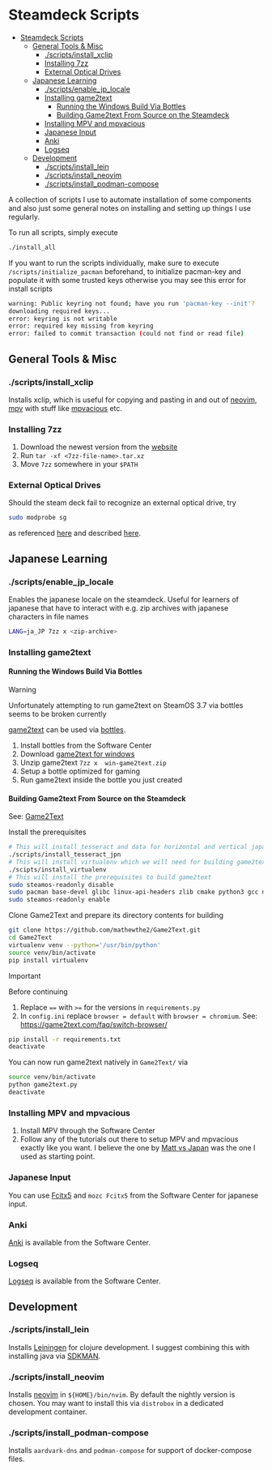 # Steamdeck Scripts

- [Steamdeck Scripts](#steamdeck-scripts)
  - [General Tools \& Misc](#general-tools--misc)
    - [./scripts/install\_xclip](#scriptsinstall_xclip)
    - [Installing 7zz](#installing-7zz)
    - [External Optical Drives](#external-optical-drives)
  - [Japanese Learning](#japanese-learning)
    - [./scripts/enable\_jp\_locale](#scriptsenable_jp_locale)
    - [Installing game2text](#installing-game2text)
      - [Running the Windows Build Via Bottles](#running-the-windows-build-via-bottles)
      - [Building Game2text From Source on the Steamdeck](#building-game2text-from-source-on-the-steamdeck)
    - [Installing MPV and mpvacious](#installing-mpv-and-mpvacious)
    - [Japanese Input](#japanese-input)
    - [Anki](#anki)
    - [Logseq](#logseq)
  - [Development](#development)
    - [./scripts/install\_lein](#scriptsinstall_lein)
    - [./scripts/install\_neovim](#scriptsinstall_neovim)
    - [./scripts/install\_podman-compose](#scriptsinstall_podman-compose)

A collection of scripts I use to automate installation of some components and also just some general notes on installing and setting up things I use regularly.

To run all scripts, simply execute
```bash
./install_all
```

If you want to run the scripts individually, make sure to execute `/scripts/initialize_pacman` beforehand, to initialize pacman-key and populate it with some trusted keys otherwise you may see this error for install scripts
```bash
warning: Public keyring not found; have you run 'pacman-key --init'?
downloading required keys...
error: keyring is not writable
error: required key missing from keyring
error: failed to commit transaction (could not find or read file)
```

## General Tools & Misc

### ./scripts/install_xclip

Installs xclip, which is useful for copying and pasting in and out of [neovim](https://neovim.io/), [mpv](https://mpv.io/) with stuff like [mpvacious](https://github.com/Ajatt-Tools/mpvacious) etc.

### Installing 7zz

1. Download the newest version from the [website](https://7-zip.org/download.html)
2. Run `tar -xf <7zz-file-name>.tar.xz`
3. Move `7zz` somewhere in your `$PATH`

### External Optical Drives

Should the steam deck fail to recognize an external optical drive, try
```bash
sudo modprobe sg
```
as referenced [here](https://www.reddit.com/r/SteamDeck/comments/17k1975/how_do_i_use_makemkv_with_my_steam_deck_desktop/) and described [here](https://forum.makemkv.com/forum/viewtopic.php?t=16939&start=90#p81635).



## Japanese Learning

### ./scripts/enable_jp_locale

Enables the japanese locale on the steamdeck. Useful for learners of japanese that have to interact with e.g. zip archives with japanese characters in file names
```bash
LANG=ja_JP 7zz x <zip-archive>
```

### Installing game2text

#### Running the Windows Build Via Bottles

> [!WARNING] 
> Unfortunately attempting to run game2text on SteamOS 3.7 via bottles seems to be broken currently

[game2text](https://game2text.com/) can be used via [bottles](https://usebottles.com/).

1. Install bottles from the Software Center
2. Download [game2text for windows](https://github.com/mathewthe2/Game2Text/releases)
3. Unzip game2text `7zz x  win-game2text.zip `
4. Setup a bottle optimized for gaming
5. Run game2text inside the bottle you just created

#### Building Game2text From Source on the Steamdeck

See: [Game2Text](https://github.com/mathewthe2/Game2Text)

Install the prerequisites
```bash
# This will install tesseract and data for horizontal and vertical japanese
./scripts/install_tesseract_jpn
# This will install virtualenv which we will need for building game2text from source
./scipts/install_virtualenv
# This will install the prerequisites to build game2text
sudo steamos-readonly disable
sudo pacman base-devel glibc linux-api-headers zlib cmake python3 gcc nodejs npm libffi openssl rust tk tcl
sudo steamos-readonly enable
```

Clone Game2Text and prepare its directory contents for building

```bash
git clone https://github.com/mathewthe2/Game2Text.git
cd Game2Text
virtualenv venv --python='/usr/bin/python'
source venv/bin/activate
pip install virtualenv
```

> [!IMPORTANT]  
> Before continuing
> 1. Replace `==` with `>=` for the versions in `requirements.py`
> 2. In `config.ini` replace `browser = default` with `browser = chromium`. See: https://game2text.com/faq/switch-browser/ 

```bash
pip install -r requirements.txt
deactivate
```

You can now run game2text natively in `Game2Text/` via

```bash
source venv/bin/activate
python game2text.py
deactivate
```

### Installing MPV and mpvacious

1. Install MPV through the Software Center
2. Follow any of the tutorials out there to setup MPV and mpvacious exactly like you want. I believe the one by [Matt vs Japan](https://www.youtube.com/watch?v=bbg6ztWecbU) was the one I used as starting point.

### Japanese Input

You can use [Fcitx5](https://fcitx-im.org/wiki/Fcitx_5) and `mozc Fcitx5` from the Software Center for japanese input.

### Anki

[Anki](https://apps.ankiweb.net/) is available from the Software Center.

### Logseq

[Logseq](https://logseq.com/) is available from the Software Center.

## Development

### ./scripts/install_lein

Installs [Leiningen](https://leiningen.org/) for clojure development. I suggest combining this with installing java via [SDKMAN](https://sdkman.io/).

### ./scripts/install_neovim

Installs [neovim](https://neovim.io/) in `${HOME}/bin/nvim`. By default the nightly version is chosen. You may want to install this via `distrobox` in a dedicated development container.

### ./scripts/install_podman-compose

Installs `aardvark-dns` and `podman-compose` for support of docker-compose files.
